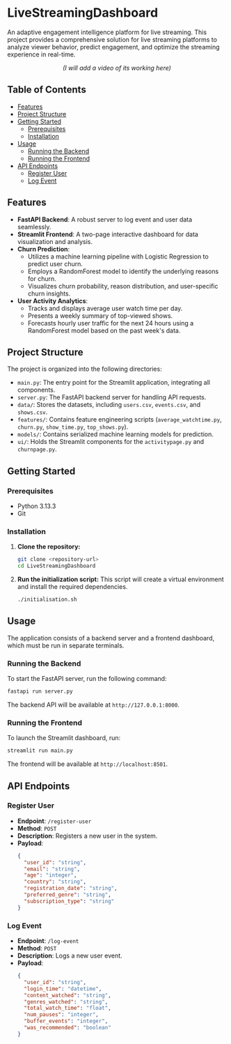 # LiveStreamingDashboard

An adaptive engagement intelligence platform for live streaming. This project provides a comprehensive solution for live streaming platforms to analyze viewer behavior, predict engagement, and optimize the streaming experience in real-time.

<!-- Placeholder for a project demo video -->
<div align="center">
  <p><em>(I will add a video of its working here)</em></p>
</div>

## Table of Contents
- [Features](#features)
- [Project Structure](#project-structure)
- [Getting Started](#getting-started)
  - [Prerequisites](#prerequisites)
  - [Installation](#installation)
- [Usage](#usage)
  - [Running the Backend](#running-the-backend)
  - [Running the Frontend](#running-the-frontend)
- [API Endpoints](#api-endpoints)
  - [Register User](#register-user)
  - [Log Event](#log-event)

## Features
- **FastAPI Backend**: A robust server to log event and user data seamlessly.
- **Streamlit Frontend**: A two-page interactive dashboard for data visualization and analysis.
- **Churn Prediction**:
    - Utilizes a machine learning pipeline with Logistic Regression to predict user churn.
    - Employs a RandomForest model to identify the underlying reasons for churn.
    - Visualizes churn probability, reason distribution, and user-specific churn insights.
- **User Activity Analytics**:
    - Tracks and displays average user watch time per day.
    - Presents a weekly summary of top-viewed shows.
    - Forecasts hourly user traffic for the next 24 hours using a RandomForest model based on the past week's data.

## Project Structure
The project is organized into the following directories:
- `main.py`: The entry point for the Streamlit application, integrating all components.
- `server.py`: The FastAPI backend server for handling API requests.
- `data/`: Stores the datasets, including `users.csv`, `events.csv`, and `shows.csv`.
- `features/`: Contains feature engineering scripts (`average_watchtime.py`, `churn.py`, `show_time.py`, `top_shows.py`).
- `models/`: Contains serialized machine learning models for prediction.
- `ui/`: Holds the Streamlit components for the `activitypage.py` and `churnpage.py`.

## Getting Started

### Prerequisites
- Python 3.13.3
- Git

### Installation
1. **Clone the repository:**
   ```bash
   git clone <repository-url>
   cd LiveStreamingDashboard
   ```
2. **Run the initialization script:**
   This script will create a virtual environment and install the required dependencies.
   ```bash
   ./initialisation.sh
   ```

## Usage
The application consists of a backend server and a frontend dashboard, which must be run in separate terminals.

### Running the Backend
To start the FastAPI server, run the following command:
```bash
fastapi run server.py
```
The backend API will be available at `http://127.0.0.1:8000`.

### Running the Frontend
To launch the Streamlit dashboard, run:
```bash
streamlit run main.py
```
The frontend will be available at `http://localhost:8501`.

## API Endpoints

### Register User
- **Endpoint**: `/register-user`
- **Method**: `POST`
- **Description**: Registers a new user in the system.
- **Payload**:
  ```json
  {
    "user_id": "string",
    "email": "string",
    "age": "integer",
    "country": "string",
    "registration_date": "string",
    "preferred_genre": "string",
    "subscription_type": "string"
  }
  ```

### Log Event
- **Endpoint**: `/log-event`
- **Method**: `POST`
- **Description**: Logs a new user event.
- **Payload**:
  ```json
  {
    "user_id": "string",
    "login_time": "datetime",
    "content_watched": "string",
    "genres_watched": "string",
    "total_watch_time": "float",
    "num_pauses": "integer",
    "buffer_events": "integer",
    "was_recommended": "boolean"
  }
  ```